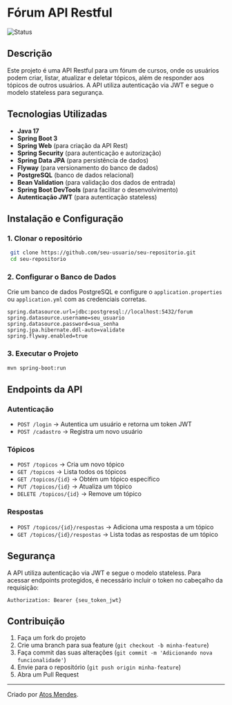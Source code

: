 # Fórum API Restful
![Status](https://img.shields.io/badge/Status-Em%20Desenvolvimento-yellow)

## Descrição

Este projeto é uma API Restful para um fórum de cursos, onde os usuários podem criar, listar, atualizar e deletar tópicos, além de responder aos tópicos de outros usuários. A API utiliza autenticação via JWT e segue o modelo stateless para segurança.

## Tecnologias Utilizadas

- **Java 17**
- **Spring Boot 3**
- **Spring Web** (para criação da API Rest)
- **Spring Security** (para autenticação e autorização)
- **Spring Data JPA** (para persistência de dados)
- **Flyway** (para versionamento do banco de dados)
- **PostgreSQL** (banco de dados relacional)
- **Bean Validation** (para validação dos dados de entrada)
- **Spring Boot DevTools** (para facilitar o desenvolvimento)
- **Autenticação JWT** (para autenticação stateless)

## Instalação e Configuração

### 1. Clonar o repositório
```sh
 git clone https://github.com/seu-usuario/seu-repositorio.git
 cd seu-repositorio
```

### 2. Configurar o Banco de Dados
Crie um banco de dados PostgreSQL e configure o `application.properties` ou `application.yml` com as credenciais corretas.

```properties
spring.datasource.url=jdbc:postgresql://localhost:5432/forum
spring.datasource.username=seu_usuario
spring.datasource.password=sua_senha
spring.jpa.hibernate.ddl-auto=validate
spring.flyway.enabled=true
```

### 3. Executar o Projeto
```sh
mvn spring-boot:run
```

## Endpoints da API

### Autenticação
- `POST /login` → Autentica um usuário e retorna um token JWT
- `POST /cadastro` → Registra um novo usuário

### Tópicos
- `POST /topicos` → Cria um novo tópico
- `GET /topicos` → Lista todos os tópicos
- `GET /topicos/{id}` → Obtém um tópico específico
- `PUT /topicos/{id}` → Atualiza um tópico
- `DELETE /topicos/{id}` → Remove um tópico

### Respostas
- `POST /topicos/{id}/respostas` → Adiciona uma resposta a um tópico
- `GET /topicos/{id}/respostas` → Lista todas as respostas de um tópico

## Segurança
A API utiliza autenticação via JWT e segue o modelo stateless. Para acessar endpoints protegidos, é necessário incluir o token no cabeçalho da requisição:

```http
Authorization: Bearer {seu_token_jwt}
```

## Contribuição
1. Faça um fork do projeto
2. Crie uma branch para sua feature (`git checkout -b minha-feature`)
3. Faça commit das suas alterações (`git commit -m 'Adicionando nova funcionalidade'`)
4. Envie para o repositório (`git push origin minha-feature`)
5. Abra um Pull Request

---
Criado por [Atos Mendes](https://github.com/atosmendes05).
